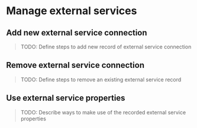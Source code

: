 # Manage external services

## Add new external service connection

> TODO: Define steps to add new record of external service connection

## Remove external service connection

> TODO: Define steps to remove an existing external service record

## Use external service properties

> TODO: Describe ways to make use of the recorded external service properties

